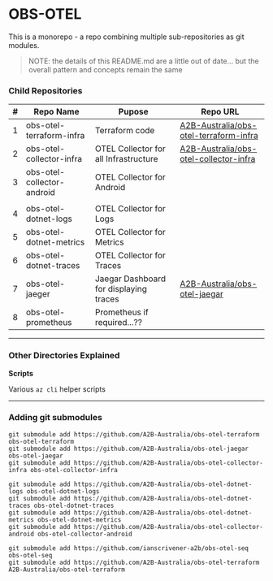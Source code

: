 # OBS-OTEL

This is a monorepo - a repo combining multiple sub-repositories as git modules.

> NOTE: the details of this README.md are a little out of date... but the overall pattern and concepts remain the same



### Child Repositories

|#|Repo Name|Pupose|Repo URL|
|--|--|--|--|
|1|obs-otel-terraform-infra|Terraform code|[A2B-Australia/obs-otel-terraform-infra](https://github.com/A2B-Australia/obs-otel-terraform-infra)|
|2|obs-otel-collector-infra|OTEL Collector for all Infrastructure|[A2B-Australia/obs-otel-collector-infra](https://github.com/A2B-Australia/obs-otel-collector-infra)|
|3|obs-otel-collector-android| OTEL Collector for Android||
||||
|4|obs-otel-dotnet-logs| OTEL Collector for Logs||
|5|obs-otel-dotnet-metrics| OTEL Collector for Metrics||
|6|obs-otel-dotnet-traces| OTEL Collector for Traces||
|7|obs-otel-jaeger| Jaegar Dashboard for displaying traces|[A2B-Australia/obs-otel-jaegar](https://github.com/A2B-Australia/obs-otel-jaegar)|
|8|obs-otel-prometheus| Prometheus if required...??||

---
### Other Directories Explained

**Scripts**

Various `az cli` helper scripts

---
### Adding git submodules
```
git submodule add https://github.com/A2B-Australia/obs-otel-terraform obs-otel-terraform
git submodule add https://github.com/A2B-Australia/obs-otel-jaegar obs-otel-jaegar
git submodule add https://github.com/A2B-Australia/obs-otel-collector-infra obs-otel-collector-infra

git submodule add https://github.com/A2B-Australia/obs-otel-dotnet-logs obs-otel-dotnet-logs
git submodule add https://github.com/A2B-Australia/obs-otel-dotnet-traces obs-otel-dotnet-traces
git submodule add https://github.com/A2B-Australia/obs-otel-dotnet-metrics obs-otel-dotnet-metrics
git submodule add https://github.com/A2B-Australia/obs-otel-collector-android obs-otel-collector-android

git submodule add https://github.com/ianscrivener-a2b/obs-otel-seq obs-otel-seq
git submodule add https://github.com/A2B-Australia/obs-otel-terraform A2B-Australia/obs-otel-terraform

```
